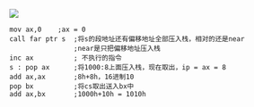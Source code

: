 ![](F:\Learn\5Week\Assembly\第十章\img\5.png)





```assembly
mov ax,0	;ax = 0
call far ptr s	;将s的段地址还有偏移地址全部压入栈，相对的还是near
				;near是只把偏移地址压入栈
inc ax			; 不执行的指令
s : pop ax		;将1000:8上面压入栈，现在取出，ip = ax = 8
add ax,ax		;8h+8h，16进制10
pop bx			;将cs取出送入bx中
add ax,bx		;1000h+10h = 1010h

```

